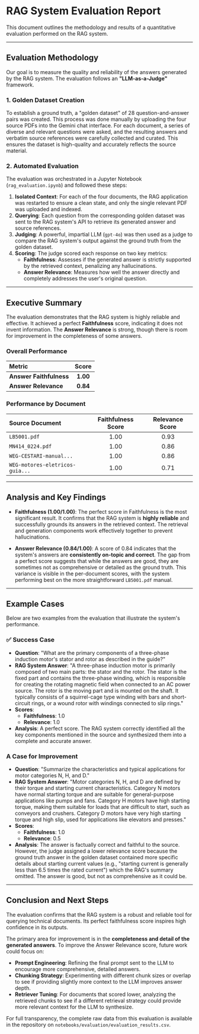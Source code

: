 # RAG System Evaluation Report

This document outlines the methodology and results of a quantitative evaluation performed on the RAG system.

-----

## Evaluation Methodology

Our goal is to measure the quality and reliability of the answers generated by the RAG system. The evaluation follows an **"LLM-as-a-Judge"** framework.

### 1\. Golden Dataset Creation

To establish a ground truth, a "golden dataset" of 28 question-and-answer pairs was created. This process was done manually by uploading the four source PDFs into the Gemini chat interface. For each document, a series of diverse and relevant questions were asked, and the resulting answers and verbatim source references were carefully collected and curated. This ensures the dataset is high-quality and accurately reflects the source material.

### 2\. Automated Evaluation

The evaluation was orchestrated in a Jupyter Notebook (`rag_evaluation.ipynb`) and followed these steps:

1. **Isolated Context**: For each of the four documents, the RAG application was restarted to ensure a clean state, and only the single relevant PDF was uploaded and indexed.
2. **Querying**: Each question from the corresponding golden dataset was sent to the RAG system's API to retrieve its generated answer and source references.
3. **Judging**: A powerful, impartial LLM (`gpt-4o`) was then used as a judge to compare the RAG system's output against the ground truth from the golden dataset.
4. **Scoring**: The judge scored each response on two key metrics:
      * **Faithfulness**: Assesses if the generated answer is strictly supported by the retrieved context, penalizing any hallucinations.
      * **Answer Relevance**: Measures how well the answer directly and completely addresses the user's original question.

-----

## Executive Summary

The evaluation demonstrates that the RAG system is highly reliable and effective. It achieved a perfect **Faithfulness** score, indicating it does not invent information. The **Answer Relevance** is strong, though there is room for improvement in the completeness of some answers.

### Overall Performance

| Metric | Score |
| :--- | :---: |
| **Answer Faithfulness** | **1.00** |
| **Answer Relevance** | **0.84** |

### Performance by Document

| Source Document | Faithfulness Score | Relevance Score |
| :--- | :---: | :---: |
| `LB5001.pdf` | 1.00 | 0.93 |
| `MN414_0224.pdf` | 1.00 | 0.86 |
| `WEG-CESTARI-manual...` | 1.00 | 0.86 |
| `WEG-motores-eletricos-guia...`| 1.00 | 0.71 |

-----

## Analysis and Key Findings

* **Faithfulness (1.00/1.00)**: The perfect score in Faithfulness is the most significant result. It confirms that the RAG system is **highly reliable** and successfully grounds its answers in the retrieved context. The retrieval and generation components work effectively together to prevent hallucinations.

* **Answer Relevance (0.84/1.00)**: A score of 0.84 indicates that the system's answers are **consistently on-topic and correct**. The gap from a perfect score suggests that while the answers are good, they are sometimes not as comprehensive or detailed as the ground truth. This variance is visible in the per-document scores, with the system performing best on the more straightforward `LB5001.pdf` manual.

-----

## Example Cases

Below are two examples from the evaluation that illustrate the system's performance.

### ✅ Success Case

* **Question**: "What are the primary components of a three-phase induction motor's stator and rotor as described in the guide?"
* **RAG System Answer**: "A three-phase induction motor is primarily composed of two main parts: the stator and the rotor. The stator is the fixed part and contains the three-phase winding, which is responsible for creating the rotating magnetic field when connected to an AC power source. The rotor is the moving part and is mounted on the shaft. It typically consists of a squirrel-cage type winding with bars and short-circuit rings, or a wound rotor with windings connected to slip rings."
* **Scores**:
  * **Faithfulness**: 1.0
  * **Relevance**: 1.0
* **Analysis**: A perfect score. The RAG system correctly identified all the key components mentioned in the source and synthesized them into a complete and accurate answer.

### A Case for Improvement

* **Question**: "Summarize the characteristics and typical applications for motor categories N, H, and D."
* **RAG System Answer**: "Motor categories N, H, and D are defined by their torque and starting current characteristics. Category N motors have normal starting torque and are suitable for general-purpose applications like pumps and fans. Category H motors have high starting torque, making them suitable for loads that are difficult to start, such as conveyors and crushers. Category D motors have very high starting torque and high slip, used for applications like elevators and presses."
* **Scores**:
  * **Faithfulness**: 1.0
  * **Relevance**: 0.5
* **Analysis**: The answer is factually correct and faithful to the source. However, the judge assigned a lower relevance score because the ground truth answer in the golden dataset contained more specific details about starting current values (e.g., "starting current is generally less than 6.5 times the rated current") which the RAG's summary omitted. The answer is good, but not as comprehensive as it could be.

-----

## Conclusion and Next Steps

The evaluation confirms that the RAG system is a robust and reliable tool for querying technical documents. Its perfect faithfulness score inspires high confidence in its outputs.

The primary area for improvement is in the **completeness and detail of the generated answers**. To improve the Answer Relevance score, future work could focus on:

* **Prompt Engineering**: Refining the final prompt sent to the LLM to encourage more comprehensive, detailed answers.
* **Chunking Strategy**: Experimenting with different chunk sizes or overlap to see if providing slightly more context to the LLM improves answer depth.
* **Retriever Tuning**: For documents that scored lower, analyzing the retrieved chunks to see if a different retrieval strategy could provide more relevant context for the LLM to synthesize.

For full transparency, the complete raw data from this evaluation is available in the repository on `notebooks/evaluation/evaluation_results.csv`.

